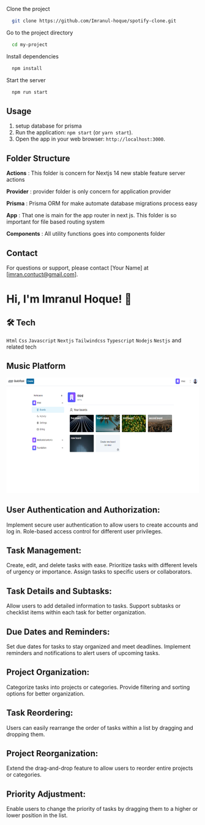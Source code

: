 Clone the project

```bash
  git clone https://github.com/Imranul-hoque/spotify-clone.git
```

Go to the project directory

```bash
  cd my-project
```

Install dependencies

```bash
  npm install
```

Start the server

```bash
  npm run start
```



## Usage

1. setup database for prisma
2. Run the application: `npm start` (or `yarn start`).
3. Open the app in your web browser: `http://localhost:3000`.


## Folder Structure

**Actions** : This folder is concern for Nextjs 14 new stable feature server actions

**Provider** : provider folder is only concern for application provider

**Prisma** : Prisma ORM for make automate database migrations process easy

**App** : That one is main for the app router in next js. This folder is so important for file based routing system

**Components** : All utility functions goes into components folder




## Contact

For questions or support, please contact [Your Name] at [imran.contuct@gmail.com].

# Hi, I'm Imranul Hoque! 👋


## 🛠 Tech
`Html` `Css` `Javascript` `Nextjs` `Tailwindcss` `Typescript` `Nodejs` `Nestjs` and related tech


## Music Platform

<img src="./images/todo_app.png" width="600" height="300" title="Music" />


## User Authentication and Authorization:
Implement secure user authentication to allow users to create accounts and log in.
Role-based access control for different user privileges.

## Task Management:
Create, edit, and delete tasks with ease.
Prioritize tasks with different levels of urgency or importance.
Assign tasks to specific users or collaborators.

## Task Details and Subtasks:
Allow users to add detailed information to tasks.
Support subtasks or checklist items within each task for better organization.

## Due Dates and Reminders:
Set due dates for tasks to stay organized and meet deadlines.
Implement reminders and notifications to alert users of upcoming tasks.

## Project Organization:
Categorize tasks into projects or categories.
Provide filtering and sorting options for better organization.

## Task Reordering:
Users can easily rearrange the order of tasks within a list by dragging and dropping them.

## Project Reorganization:
Extend the drag-and-drop feature to allow users to reorder entire projects or categories.

## Priority Adjustment:
Enable users to change the priority of tasks by dragging them to a higher or lower position in the list.





